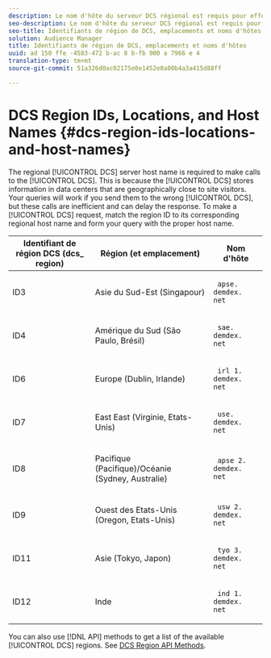 ```yaml
---
description: Le nom d'hôte du serveur DCS régional est requis pour effectuer des appels au serveur de collecte de données. Cela est dû au fait que le serveur de collecte de données stocke les informations dans les centres de données proches des visiteurs du site. Vos requêtes fonctionnent si vous les envoyez au serveur DCS incorrect, mais ces appels sont inefficaces et peuvent retarder la réponse. Pour effectuer une requête DCS, faites correspondre l'identifiant de région à son nom d'hôte régional correspondant et formulez votre requête avec le nom d'hôte approprié.
seo-description: Le nom d'hôte du serveur DCS régional est requis pour effectuer des appels au serveur de collecte de données. Cela est dû au fait que le serveur de collecte de données stocke les informations dans les centres de données proches des visiteurs du site. Vos requêtes fonctionnent si vous les envoyez au serveur DCS incorrect, mais ces appels sont inefficaces et peuvent retarder la réponse. Pour effectuer une requête DCS, faites correspondre l'identifiant de région à son nom d'hôte régional correspondant et formulez votre requête avec le nom d'hôte approprié.
seo-title: Identifiants de région de DCS, emplacements et noms d'hôtes
solution: Audience Manager
title: Identifiants de région de DCS, emplacements et noms d'hôtes
uuid: ad 150 ffe -4583-472 b-ac 8 b-fb 900 a 7966 e 4
translation-type: tm+mt
source-git-commit: 51a326d0ac02175e0e1452e0a00b4a3a415d88ff

---
```



# DCS Region IDs, Locations, and Host Names {#dcs-region-ids-locations-and-host-names}

The regional [!UICONTROL DCS] server host name is required to make calls to the [!UICONTROL DCS]. This is because the [!UICONTROL DCS] stores information in data centers that are geographically close to site visitors. Your queries will work if you send them to the wrong [!UICONTROL DCS], but these calls are inefficient and can delay the response. To make a [!UICONTROL DCS] request, match the region ID to its corresponding regional host name and form your query with the proper host name.

<table id="table_643212E4F9C64DFF9443904B01D89CB3"> 
 <thead> 
  <tr> 
   <th colname="col1" class="entry"> Identifiant de région DCS (dcs_ region) </th> 
   <th colname="col2" class="entry"> Région (et emplacement) </th> 
   <th colname="col3" class="entry"> Nom d'hôte </th> 
  </tr> 
 </thead>
 <tbody> 
  <tr> 
   <td colname="col1"> <p>ID3 </p> </td> 
   <td colname="col2"> <p>Asie du Sud-Est (Singapour) </p> </td> 
   <td colname="col3"> <p> <code> apse. demdex. net</code> </p> </td> 
  </tr> 
  <tr> 
   <td colname="col1"> <p>ID4 </p> </td> 
   <td colname="col2"> <p>Amérique du Sud (São Paulo, Brésil) </p> </td> 
   <td colname="col3"> <p> <code> sae. demdex. net</code> </p> </td> 
  </tr> 
  <tr> 
   <td colname="col1"> <p>ID6 </p> </td> 
   <td colname="col2"> <p>Europe (Dublin, Irlande) </p> </td> 
   <td colname="col3"> <p> <code> irl 1. demdex. net</code> </p> </td> 
  </tr> 
  <tr> 
   <td colname="col1"> <p>ID7 </p> </td> 
   <td colname="col2"> <p>East East (Virginie, Etats-Unis) </p> </td> 
   <td colname="col3"> <p> <code> use. demdex. net</code> </p> </td> 
  </tr> 
  <tr> 
   <td colname="col1"> <p>ID8 </p> </td> 
   <td colname="col2"> <p>Pacifique (Pacifique)/Océanie (Sydney, Australie) </p> </td> 
   <td colname="col3"> <p> <code> apse 2. demdex. net</code> </p> </td> 
  </tr> 
  <tr> 
   <td colname="col1"> <p>ID9 </p> </td> 
   <td colname="col2"> <p>Ouest des Etats-Unis (Oregon, Etats-Unis) </p> </td> 
   <td colname="col3"> <p> <code> usw 2. demdex. net</code> </p> </td> 
  </tr> 
  <tr> 
   <td colname="col1"> <p>ID11 </p> </td> 
   <td colname="col2"> <p>Asie (Tokyo, Japon) </p> </td> 
   <td colname="col3"> <p> <code> tyo 3. demdex. net</code> </p> </td> 
  </tr>
  <tr> 
   <td colname="col1"> <p>ID12 </p> </td> 
   <td colname="col2"> <p>Inde </p> </td> 
   <td colname="col3"> <p> <code> ind 1. demdex. net</code> </p> </td> 
  </tr> 
 </tbody> 
</table>

You can also use [!DNL API] methods to get a list of the available [!UICONTROL DCS] regions. See [DCS Region API Methods](../../../api/rest-api-main/aam-api-dcs-regions.md).